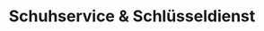 ---
title: "Schuhservice & Schlüsseldienst"
url: /wien/schuhservice-und-schluesseldienst/
shop: Schlüsseldienst
---